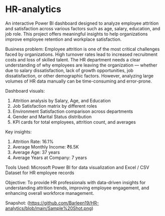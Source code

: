 # HR-analytics
An interactive Power BI dashboard designed to analyze employee attrition and satisfaction across various factors such as age, salary, education, and job role. This project offers meaningful insights to help organizations improve employee retention and workplace satisfaction.

Business problem:
Employee attrition is one of the most critical challenges faced by organizations. High turnover rates lead to increased recruitment costs and loss of skilled talent. The HR department needs a clear understanding of why employees are leaving the organization — whether due to salary dissatisfaction, lack of growth opportunities, job dissatisfaction, or other demographic factors. However, analyzing large volumes of HR data manually can be time-consuming and error-prone.

Dashboard visuals:
1. Attrition analysis by Salary, Age, and Education
2. Job Satisfaction matrix by different roles
3. Environment Satisfaction comparison across departments
4. Gender and Marital Status distribution
5. KPI cards for total employees, attrition count, and averages

Key insights:
1. Attrition Rate: 16.1%
2. Average Monthly Income: ₹6.5K
3. Average Age: 37 years
4. Average Years at Company: 7 years

Tools Used:
Microsoft Power BI for data visualization and Excel / CSV Dataset for HR employee records

Objective:
To provide HR professionals with data-driven insights for understanding attrition trends, improving employee engagement, and enhancing overall workforce management.

Snapshot:
(https://github.com/Barleen19/HR-analytics/blob/main/Sample%20Shot.png)
